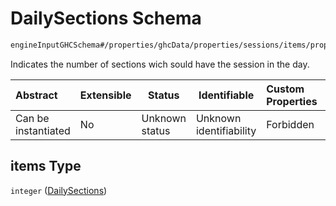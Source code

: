 # DailySections Schema

```txt
engineInputGHCSchema#/properties/ghcData/properties/sessions/items/properties/distribution/properties/stablePeriods/properties/weeklyCustom/items/items
```

Indicates the number of sections wich sould have the session in the day.


| Abstract            | Extensible | Status         | Identifiable            | Custom Properties | Additional Properties | Access Restrictions | Defined In                                                         |
| :------------------ | ---------- | -------------- | ----------------------- | :---------------- | --------------------- | ------------------- | ------------------------------------------------------------------ |
| Can be instantiated | No         | Unknown status | Unknown identifiability | Forbidden         | Allowed               | none                | [ghc.schema.json\*](../out/ghc.schema.json "open original schema") |

## items Type

`integer` ([DailySections](ghc-properties-ghcdata-properties-sessions-session-properties-distribution-properties-stableperiods-properties-weeklycustom-customweeklystable-dailysections.md))
